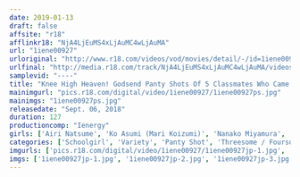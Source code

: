 ```yaml
---
date: 2019-01-13
draft: false
affsite: "r18"
afflinkr18: "NjA4LjEuMS4xLjAuMC4wLjAuMA"
url: "1iene00927"
urloriginal: "http://www.r18.com/videos/vod/movies/detail/-/id=1iene00927"
urlfinal: "http://media.r18.com/track/NjA4LjEuMS4xLjAuMC4wLjAuMA/videos/vod/movies/detail/-/id=1iene00927"
samplevid: "----"
title: "Knee High Heaven! Godsend Panty Shots Of 5 Classmates Who Came To See Me"
mainimgurl: "pics.r18.com/digital/video/1iene00927/1iene00927ps.jpg"
mainimgs: "1iene00927ps.jpg"
releasedate: "Sept. 06, 2018"
duration: 127
productioncomp: "Ienergy"
girls: ['Airi Natsume', 'Ko Asumi (Mari Koizumi)', 'Nanako Miyamura', 'Rika Mochida', 'Nao Fujikawa']
categories: ['Schoolgirl', 'Variety', 'Panty Shot', 'Threesome / Foursome', 'Harlem', 'Hi-Def']
imgurls: ['pics.r18.com/digital/video/1iene00927/1iene00927jp-1.jpg', 'pics.r18.com/digital/video/1iene00927/1iene00927jp-2.jpg', 'pics.r18.com/digital/video/1iene00927/1iene00927jp-3.jpg', 'pics.r18.com/digital/video/1iene00927/1iene00927jp-4.jpg', 'pics.r18.com/digital/video/1iene00927/1iene00927jp-5.jpg', 'pics.r18.com/digital/video/1iene00927/1iene00927jp-6.jpg', 'pics.r18.com/digital/video/1iene00927/1iene00927jp-7.jpg', 'pics.r18.com/digital/video/1iene00927/1iene00927jp-8.jpg', 'pics.r18.com/digital/video/1iene00927/1iene00927jp-9.jpg', 'pics.r18.com/digital/video/1iene00927/1iene00927jp-10.jpg', 'pics.r18.com/digital/video/1iene00927/1iene00927jp-11.jpg', 'pics.r18.com/digital/video/1iene00927/1iene00927jp-12.jpg', 'pics.r18.com/digital/video/1iene00927/1iene00927jp-13.jpg', 'pics.r18.com/digital/video/1iene00927/1iene00927jp-14.jpg', 'pics.r18.com/digital/video/1iene00927/1iene00927jp-15.jpg', 'pics.r18.com/digital/video/1iene00927/1iene00927jp-16.jpg', 'pics.r18.com/digital/video/1iene00927/1iene00927jp-17.jpg', 'pics.r18.com/digital/video/1iene00927/1iene00927jp-18.jpg', 'pics.r18.com/digital/video/1iene00927/1iene00927jp-19.jpg', 'pics.r18.com/digital/video/1iene00927/1iene00927jp-20.jpg']
imgs: ['1iene00927jp-1.jpg', '1iene00927jp-2.jpg', '1iene00927jp-3.jpg', '1iene00927jp-4.jpg', '1iene00927jp-5.jpg', '1iene00927jp-6.jpg', '1iene00927jp-7.jpg', '1iene00927jp-8.jpg', '1iene00927jp-9.jpg', '1iene00927jp-10.jpg', '1iene00927jp-11.jpg', '1iene00927jp-12.jpg', '1iene00927jp-13.jpg', '1iene00927jp-14.jpg', '1iene00927jp-15.jpg', '1iene00927jp-16.jpg', '1iene00927jp-17.jpg', '1iene00927jp-18.jpg', '1iene00927jp-19.jpg', '1iene00927jp-20.jpg']
---
```

